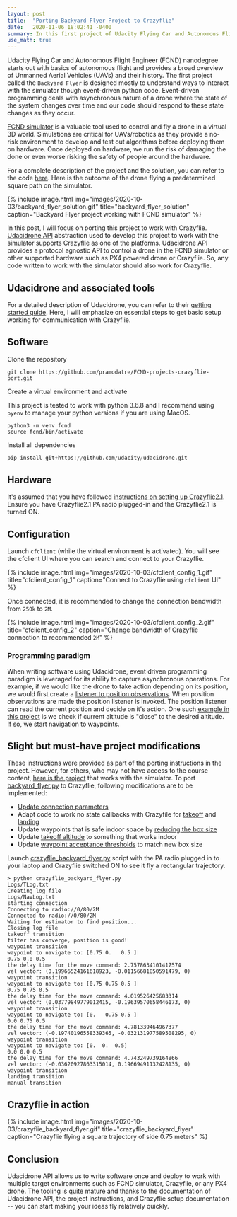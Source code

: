 ```yaml
---
layout: post
title:  "Porting Backyard Flyer Project to Crazyflie"
date:   2020-11-06 18:02:41 -0400
summary: In this first project of Udacity Flying Car and Autonomous Flight Engineer nanodegree, we will make the drone fly in a predetermined square trajectory.
use_math: true
---
```

Udacity Flying Car and Autonomous Flight Engineer (FCND) nanodegree starts out with basics of autonomous flight and provides a broad overview of Unmanned Aerial Vehicles (UAVs) and their history. The first project called the `Backyard Flyer` is designed mostly to understand ways to interact with the simulator though event-driven python code. Event-driven programming deals with asynchronous nature of a drone where the state of the system changes over time and our code should respond to these state changes as they occur. 

[FCND simulator](https://github.com/udacity/FCND-Simulator-Releases/releases) is a valuable tool used to control and fly a drone in a virtual 3D world. Simulations are critical for UAVs/robotics as they provide a no-risk environment to develop and test out algorithms before deploying them on hardware. Once deployed on hardware, we run the risk of damaging the done or even worse risking the safety of people around the hardware.

For a complete description of the project and the solution, you can refer to the code [here](https://github.com/pramodatre/FCND-Backyard-Flyer). Here is the outcome of the drone flying a predetermined square path on the simulator.

{% include image.html img="images/2020-10-03/backyard_flyer_solution.gif" title="backyard_flyer_solution" caption="Backyard Flyer project working with FCND simulator" %}

In this post, I will focus on porting this project to work with Crazyflie. [Udacidrone API](https://udacity.github.io/udacidrone/docs/getting-started.html) abstraction used to develop this project to work with the simulator supports Crazyflie as one of the platforms. Udacidrone API provides a protocol agnostic API to control a drone in the FCND simulator or other supported hardware such as PX4 powered drone or Crazyflie. So, any code written to work with the simulator should also work for Crazyflie. 

## Udacidrone and associated tools
For a detailed description of Udacidrone, you can refer to their [getting started guide](https://udacity.github.io/udacidrone/docs/getting-started.html). Here, I will emphasize on essential steps to get basic setup working for communication with Crazyflie.

## Software
Clone the repository

```shell
git clone https://github.com/pramodatre/FCND-projects-crazyflie-port.git
```

Create a virtual environment and activate

This project is tested to work with python 3.6.8 and I recommend using `pyenv` to manage your python versions if you are using MacOS.
```shell
python3 -m venv fcnd
source fcnd/bin/activate
```

Install all dependencies
```python
pip install git+https://github.com/udacity/udacidrone.git
```

## Hardware
It's assumed that you have followed [instructions on setting up Crazyflie2.1](https://www.bitcraze.io/documentation/tutorials/getting-started-with-crazyflie-2-x/). Ensure you have Crazyflie2.1 PA radio plugged-in and the Crazyflie2.1 is turned ON. 

## Configuration
Launch `cfclient` (while the virtual environment is activated). You will see the cfclient UI where you can search and connect to your Crazyflie. 

{% include image.html img="images/2020-10-03/cfclient_config_1.gif" title="cfclient_config_1" caption="Connect to Crazyflie using `cfclient` UI" %}

Once connected, it is recommended to change the connection bandwidth from `250k` to `2M`. 

{% include image.html img="images/2020-10-03/cfclient_config_2.gif" title="cfclient_config_2" caption="Change bandwidth of Crazyflie connection to recommended `2M`" %}

### Programming paradigm
When writing software using Udacidrone, event driven programming paradigm is leveraged for its ability to capture asynchronous operations. For example, if we would like the drone to take action depending on its position, we would first create a [listener to position observations](). When position observations are made the position listener is invoked. The position listener can read the current position and decide on it's action. One such [example in this project]() is we check if current altitude is "close" to the desired altitude. If so, we start navigation to waypoints.

## Slight but must-have project modifications
These instructions were provided as part of the porting instructions in the project. However, for others, who may not have access to the course content, [here is the project](https://github.com/pramodatre/FCND-Backyard-Flyer) that works with the simulator. To port [backyard_flyer.py](https://github.com/pramodatre/FCND-Backyard-Flyer/blob/master/backyard_flyer.py) to Crazyflie, following modifications are to be implemented:
* [Update connection parameters](https://github.com/pramodatre/FCND-projects-crazyflie-port/blob/master/crazyflie_backyard_flyer.py#L188)
* Adapt code to work no state callbacks with Crazyfile for [takeoff](https://github.com/pramodatre/FCND-projects-crazyflie-port/blob/master/crazyflie_backyard_flyer.py#L50) and [landing](https://github.com/pramodatre/FCND-projects-crazyflie-port/blob/master/crazyflie_backyard_flyer.py#L72)
* Update waypoints that is safe indoor space by [reducing the box size](https://github.com/pramodatre/FCND-projects-crazyflie-port/blob/master/crazyflie_backyard_flyer.py#L89)
* Update [takeoff altitude](https://github.com/pramodatre/FCND-projects-crazyflie-port/blob/master/crazyflie_backyard_flyer.py#L115) to something that works indoor
* Update [waypoint acceptance thresholds]((https://github.com/pramodatre/FCND-projects-crazyflie-port/blob/master/crazyflie_backyard_flyer.py#L63)) to match new box size

Launch [crazyflie_backyard_flyer.py](https://github.com/pramodatre/FCND-projects-crazyflie-port/blob/master/crazyflie_backyard_flyer.py) script with the PA radio plugged in to your laptop and Crazyflie switched ON to see it fly a rectangular trajectory.

```
> python crazyflie_backyard_flyer.py 
Logs/TLog.txt
Creating log file
Logs/NavLog.txt
starting connection
Connecting to radio://0/80/2M
Connected to radio://0/80/2M
Waiting for estimator to find position...
Closing log file
takeoff transition
filter has converge, position is good!
waypoint transition
waypoint to navigate to: [0.75 0.   0.5 ]
0.75 0.0 0.5
the delay time for the move command: 2.7578634101417574
vel vector: (0.19966524161618923, -0.01156681850591479, 0)
waypoint transition
waypoint to navigate to: [0.75 0.75 0.5 ]
0.75 0.75 0.5
the delay time for the move command: 4.019526425683314
vel vector: (0.03779849779012415, -0.19639570658446173, 0)
waypoint transition
waypoint to navigate to: [0.   0.75 0.5 ]
0.0 0.75 0.5
the delay time for the move command: 4.781339464967377
vel vector: (-0.19740196558339365, -0.032131977589508295, 0)
waypoint transition
waypoint to navigate to: [0.  0.  0.5]
0.0 0.0 0.5
the delay time for the move command: 4.743249739164866
vel vector: (-0.03620927863315014, 0.19669491132428135, 0)
waypoint transition
landing transition
manual transition
```


## Crazyflie in action
{% include image.html img="images/2020-10-03/crazyflie_backyard_flyer.gif" title="crazyflie_backyard_flyer" caption="Crazyflie flying a square trajectory of side 0.75 meters" %}

## Conclusion
Udacidrone API allows us to write software once and deploy to work with multiple target environments such as FCND simulator, Crazyflie, or any PX4 drone. The tooling is quite mature and thanks to the documentation of Udacidrone API, the project instructions, and Crazyflie setup documentation -- you can start making your ideas fly relatively quickly.
